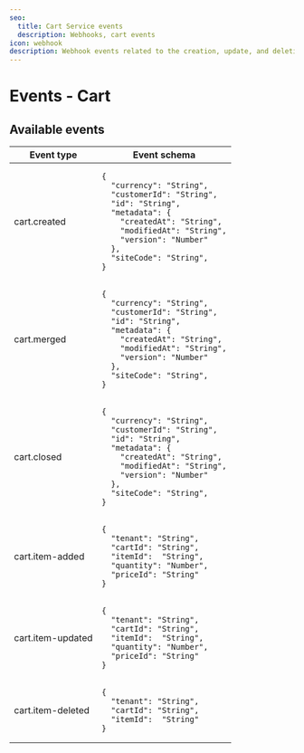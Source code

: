 ```yaml
---
seo:
  title: Cart Service events
  description: Webhooks, cart events
icon: webhook
description: Webhook events related to the creation, update, and deletion of a cart.
---
```


# Events - Cart

## Available events

<table><thead><tr><th>Event type</th><th>Event schema</th></tr></thead><tbody><tr><td>cart.created</td><td><pre class="language-json"><code class="lang-json">{
  "currency": "String",
  "customerId": "String",
  "id": "String",
  "metadata": {
    "createdAt": "String",
    "modifiedAt": "String",
    "version": "Number"
  },
  "siteCode": "String",
}
</code></pre></td></tr><tr><td>cart.merged</td><td><pre class="language-json"><code class="lang-json">{
  "currency": "String",
  "customerId": "String",
  "id": "String",
  "metadata": {
    "createdAt": "String",
    "modifiedAt": "String",
    "version": "Number"
  },
  "siteCode": "String",
}
</code></pre></td></tr><tr><td>cart.closed</td><td><pre class="language-json"><code class="lang-json">{
  "currency": "String",
  "customerId": "String",
  "id": "String",
  "metadata": {
    "createdAt": "String",
    "modifiedAt": "String",
    "version": "Number"
  },
  "siteCode": "String",
}
</code></pre></td></tr><tr><td>cart.item-added</td><td><pre class="language-json"><code class="lang-json">{
  "tenant": "String",
  "cartId": "String",
  "itemId":  "String",
  "quantity": "Number",
  "priceId": "String"
}
</code></pre></td></tr><tr><td>cart.item-updated</td><td><pre class="language-json"><code class="lang-json">{
  "tenant": "String",
  "cartId": "String",
  "itemId":  "String",
  "quantity": "Number",
  "priceId": "String"
}
</code></pre></td></tr><tr><td>cart.item-deleted</td><td><pre class="language-json"><code class="lang-json">{
  "tenant": "String",
  "cartId": "String",
  "itemId":  "String"
}
</code></pre></td></tr></tbody></table>
